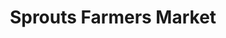 ---
title: "Sprouts Farmers Market"
url: /phoenix/sprouts-farmers-market-east-high-street/
shop: supermarket
---